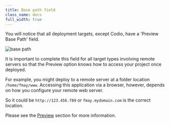 ```yaml
---
title: Base path field
class_name: docs
full_width: true
---
```


You will notice that all deployment targets, except Codio, have a 'Preview Base Path' field. 

![base path](/img/docs/deploy-basepath.png)

It is important to complete this field for all target types involving remote servers so that the Preview option knows how to access your project once deployed.

For example, you might deploy to a remote server at a folder location `/home/fmay/www`. Accessing this application via a browser, however, depends on how you configure your remote web server. 

So it could be `http://123.456.789` or `fmay.mydomain.com` is the correct location.

Please see the [Preview](/docs/ide/features/inline-preview) section for more information.

